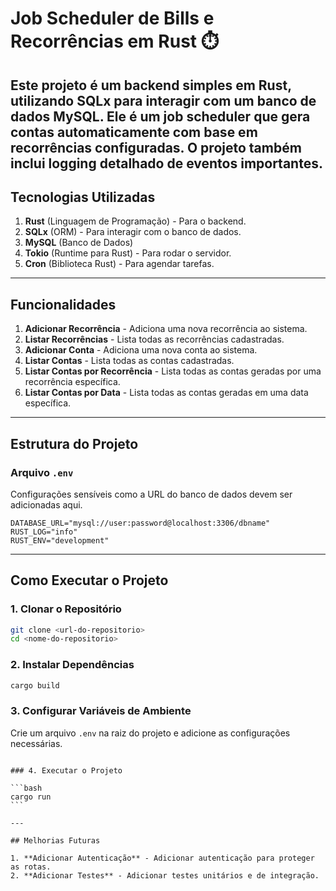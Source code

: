 # Job Scheduler de Bills e Recorrências em Rust ⏱️

## Este projeto é um backend simples em **Rust**, utilizando **SQLx** para interagir com um banco de dados **MySQL**. Ele é um job scheduler que gera contas automaticamente com base em recorrências configuradas. O projeto também inclui logging detalhado de eventos importantes.

## Tecnologias Utilizadas

1. **Rust** (Linguagem de Programação) - Para o backend.
2. **SQLx** (ORM) - Para interagir com o banco de dados.
3. **MySQL** (Banco de Dados)
4. **Tokio** (Runtime para Rust) - Para rodar o servidor.
5. **Cron** (Biblioteca Rust) - Para agendar tarefas.

---

## Funcionalidades

1. **Adicionar Recorrência** - Adiciona uma nova recorrência ao sistema.
2. **Listar Recorrências** - Lista todas as recorrências cadastradas.
3. **Adicionar Conta** - Adiciona uma nova conta ao sistema.
4. **Listar Contas** - Lista todas as contas cadastradas.
5. **Listar Contas por Recorrência** - Lista todas as contas geradas por uma recorrência específica.
6. **Listar Contas por Data** - Lista todas as contas geradas em uma data específica.

---

## Estrutura do Projeto

### Arquivo `.env`

Configurações sensíveis como a URL do banco de dados devem ser adicionadas aqui.

```env
DATABASE_URL="mysql://user:password@localhost:3306/dbname"
RUST_LOG="info"
RUST_ENV="development"
```

---

## Como Executar o Projeto

### 1. Clonar o Repositório

```bash
git clone <url-do-repositorio>
cd <nome-do-repositorio>
```

### 2. Instalar Dependências

```bash
cargo build
```

### 3. Configurar Variáveis de Ambiente

Crie um arquivo `.env` na raiz do projeto e adicione as configurações necessárias.

````env

### 4. Executar o Projeto

```bash
cargo run
```

---

## Melhorias Futuras

1. **Adicionar Autenticação** - Adicionar autenticação para proteger as rotas.
2. **Adicionar Testes** - Adicionar testes unitários e de integração.
````
